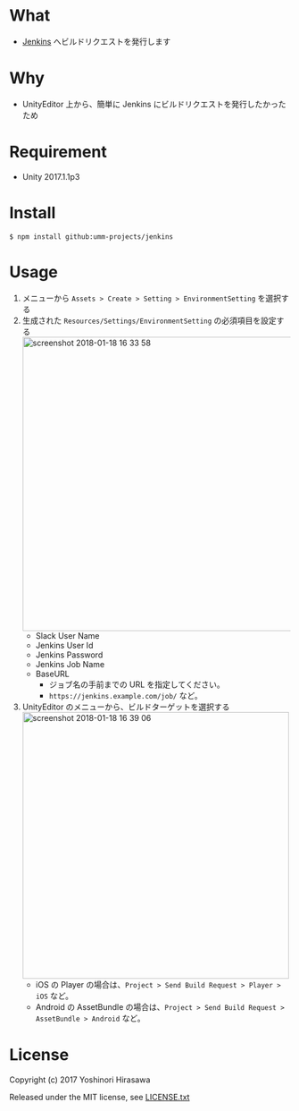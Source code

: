 # What

* [Jenkins](https://jenkins.io/) へビルドリクエストを発行します

# Why

* UnityEditor 上から、簡単に Jenkins にビルドリクエストを発行したかったため

# Requirement

* Unity 2017.1.1p3

# Install

```shell
$ npm install github:umm-projects/jenkins
```

# Usage

1. メニューから `Assets > Create > Setting > EnvironmentSetting` を選択する
1. 生成された `Resources/Settings/EnvironmentSetting` の必須項目を設定する<br /><img width="526" alt="screenshot 2018-01-18 16 33 58" src="https://user-images.githubusercontent.com/838945/35085879-d1731a20-fc6d-11e7-8bb4-9ebce5abc1dc.png">
    * Slack User Name
    * Jenkins User Id
    * Jenkins Password
    * Jenkins Job Name
    * BaseURL
        * ジョブ名の手前までの URL を指定してください。
        * `https://jenkins.example.com/job/` など。
1. UnityEditor のメニューから、ビルドターゲットを選択する<br /><img width="477" alt="screenshot 2018-01-18 16 39 06" src="https://user-images.githubusercontent.com/838945/35085964-20867436-fc6e-11e7-9197-5dc1b6fee1dd.png">
    * iOS の Player の場合は、`Project > Send Build Request > Player > iOS` など。
    * Android の AssetBundle の場合は、`Project > Send Build Request > AssetBundle > Android` など。

# License

Copyright (c) 2017 Yoshinori Hirasawa

Released under the MIT license, see [LICENSE.txt](LICENSE.txt)
